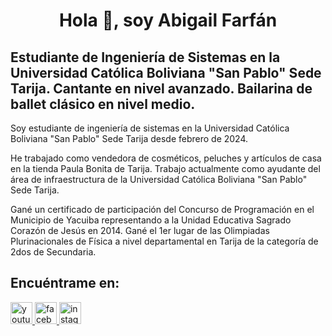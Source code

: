 <h1 align="center">Hola 👋, soy Abigail Farfán
  
## Estudiante de Ingeniería de Sistemas en la Universidad Católica Boliviana "San Pablo" Sede Tarija. Cantante en nivel avanzado. Bailarina de ballet clásico en nivel medio.

Soy estudiante de ingeniería de sistemas en la Universidad Católica Boliviana "San Pablo" Sede Tarija desde febrero de 2024.

He trabajado como vendedora de cosméticos, peluches y artículos de casa en la tienda Paula Bonita de Tarija. Trabajo actualmente como ayudante del área de infraestructura de la Universidad Católica Boliviana "San Pablo" Sede Tarija.

Gané un certificado de participación del Concurso de Programación en el Municipio de Yacuiba representando a la Unidad Educativa Sagrado Corazón de Jesús en 2014. Gané el 1er lugar de las Olimpiadas Plurinacionales de Física a nivel departamental en Tarija de la categoría de 2dos de Secundaria.

## Encuéntrame en:

<div align="left">
  <a href="https://www.youtube.com/channel/UCV_pZ6XkZ1otQ9-n91l1LwA" target="_blank">
    <img src="https://img.shields.io/static/v1?message=Youtube&logo=youtube&label=&color=FF0000&logoColor=white&labelColor=&style=for-the-badge" height="35" alt="youtube logo"  />
  </a>
  <a href="https://www.facebook.com/abifarchav/" target="_blank">
    <img src="https://img.shields.io/static/v1?message=Facebook&logo=facebook&label=&color=1877F2&logoColor=white&labelColor=&style=for-the-badge" height="35" alt="facebook logo"  />
  </a>
  <a href="https://www.instagram.com/abi_far_chav/" target="_blank">
    <img src="https://img.shields.io/static/v1?message=Instagram&logo=instagram&label=&color=E4405F&logoColor=white&labelColor=&style=for-the-badge" height="35" alt="instagram logo"  />
  </a>
</div>
